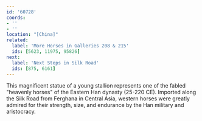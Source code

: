 ```yaml
---
id: '60728'
coords:
- ''
- ''
location: "[China]"
related:
  label: 'More Horses in Galleries 208 & 215'
  ids: [5623, 11975, 95826]
next:
  label: 'Next Steps in Silk Road'
  ids: [875, 6161]
---
```


This magnificent statue of a young stallion represents one of the fabled "heavenly horses" of the Eastern Han dynasty (25-220 CE). Imported along the Silk Road from Ferghana in Central Asia, western horses were greatly admired for their strength, size, and endurance by the Han military and aristocracy.
